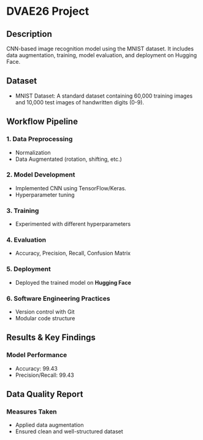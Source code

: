 # DVAE26 Project

## Description
CNN-based image recognition model using the MNIST dataset. It includes data augmentation, training, model evaluation, and deployment on Hugging Face.

## Dataset
- MNIST Dataset: A standard dataset containing 60,000 training images and 10,000 test images of handwritten digits (0-9).

## Workflow Pipeline

### 1. Data Preprocessing
- Normalization
- Data Augmentated (rotation, shifting, etc.)

### 2. Model Development
- Implemented CNN using TensorFlow/Keras.
- Hyperparameter tuning

### 3. Training
- Experimented with different hyperparameters

### 4. Evaluation
- Accuracy, Precision, Recall, Confusion Matrix

### 5. Deployment
- Deployed the trained model on **Hugging Face**

### 6. Software Engineering Practices
- Version control with Git
- Modular code structure

## Results & Key Findings

### Model Performance
- Accuracy: 99.43
- Precision/Recall: 99.43

## Data Quality Report

### Measures Taken
- Applied data augmentation
- Ensured clean and well-structured dataset

